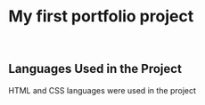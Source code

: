 <h1>My first portfolio project</h1>
<br>
<h2>Languages ​​Used in the Project</h2>
<p>HTML and CSS languages ​​were used in the project</p>
